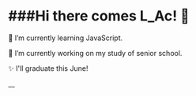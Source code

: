 <h1>###Hi there comes L_Ac! 👋</h1>

<!--
**Logic-Accepted/Logic-Accepted** is a ✨ _special_ ✨ repository because its `README.md` (this file) appears on your GitHub profile.

Here are some ideas to get you started:

- 🔭 I’m currently working on ...
- 🌱 I’m currently learning ...
- 👯 I’m looking to collaborate on ...
- 🤔 I’m looking for help with ...
- 💬 Ask me about ...
- 📫 How to reach me: ...
- 😄 Pronouns: ...
- ⚡ Fun fact: ...
-->
 <p>🌱 I’m currently learning JavaScript.</p>
 <p>🔭 I’m currently working on my study of senior school.</p>
 <p>✨ I'll graduate this June!</p>
__
